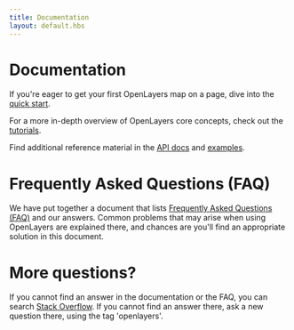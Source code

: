 ```yaml
---
title: Documentation
layout: default.hbs
---
```


# Documentation

If you're eager to get your first OpenLayers map on a page, dive into the [quick start](./quickstart.html).

For a more in-depth overview of OpenLayers core concepts, check out the [tutorials](./tutorials/).

Find additional reference material in the [API docs](/en/latest/apidoc/) and [examples](/en/latest/examples/).

# Frequently Asked Questions (FAQ)

We have put together a document that lists [Frequently Asked Questions (FAQ)](./faq.html) and our answers. Common problems that may arise when using OpenLayers are explained there, and chances are you'll find an appropriate solution in this document.

# More questions?

If you cannot find an answer in the documentation or the FAQ, you can search [Stack Overflow](https://stackoverflow.com/questions/tagged/openlayers). If you cannot find an answer there, ask a new question there, using the tag 'openlayers'.
